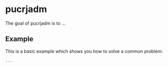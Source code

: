 # pucrjadm

The goal of pucrjadm is to ...

## Example

This is a basic example which shows you how to solve a common problem:

```R
...
```
